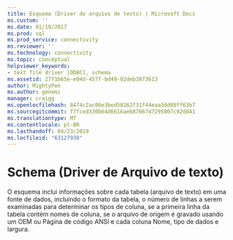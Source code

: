 ```yaml
---
title: Esquema (Driver de arquivo de texto) | Microsoft Docs
ms.custom: ''
ms.date: 01/19/2017
ms.prod: sql
ms.prod_service: connectivity
ms.reviewer: ''
ms.technology: connectivity
ms.topic: conceptual
helpviewer_keywords:
- text file driver [ODBC], schema
ms.assetid: 27f1b65e-e04d-457f-bd49-02deb3873613
author: MightyPen
ms.author: genemi
manager: craigg
ms.openlocfilehash: 8474c2ac06e3bed58262f31f44eaa3dd08ff63b7
ms.sourcegitcommit: f7fced330b64d6616aeb8766747295807c92dd41
ms.translationtype: MT
ms.contentlocale: pt-BR
ms.lasthandoff: 04/23/2019
ms.locfileid: "63127938"
---
```

# <a name="schema-text-file-driver"></a>Schema (Driver de Arquivo de texto)
O esquema inclui informações sobre cada tabela (arquivo de texto) em uma fonte de dados, incluindo o formato da tabela, o número de linhas a serem examinadas para determinar os tipos de coluna, se a primeira linha da tabela contém nomes de coluna, se o arquivo de origem é gravado usando um OEM ou Página de código ANSI e cada coluna Nome, tipo de dados e largura.
